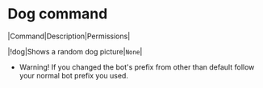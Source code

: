 # Dog command

|Command|Description|Permissions|

|!dog|Shows a random dog picture|`None`|

* Warning! If you changed the bot's prefix from other than default follow your normal bot prefix you used.